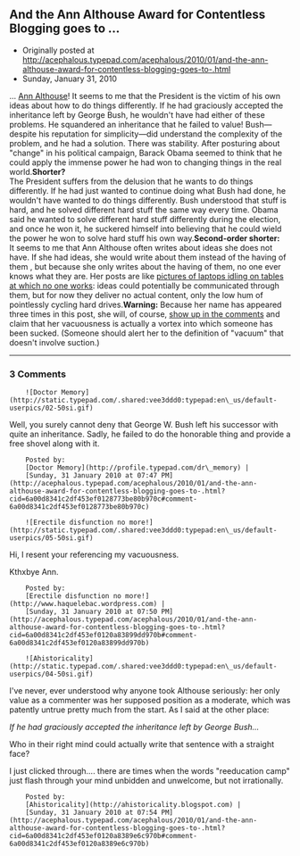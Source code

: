 ## And the Ann Althouse Award for Contentless Blogging goes to ...

 * Originally posted at http://acephalous.typepad.com/acephalous/2010/01/and-the-ann-althouse-award-for-contentless-blogging-goes-to-.html
 * Sunday, January 31, 2010



... [Ann Althouse](http://althouse.blogspot.com/2010/01/is-president-obama-victim-of-stubborn.html)!
It
seems to me that the President is the victim of his own ideas about how
to do things differently. If he had graciously accepted the inheritance
left by George Bush, he wouldn't have had either of these problems. He
squandered an inheritance that he failed to value! Bush—despite his
reputation for simplicity—did understand the complexity of the problem,
and he had a solution. There was stability. After posturing about
"change" in his political campaign, Barack Obama seemed to think that
he could apply the immense power he had won to changing things in the
real world.**Shorter?**  
The President
suffers from the delusion that he wants to do things differently. If he
had just wanted to continue doing what Bush had done, he wouldn't have
wanted to do things differently. Bush understood that stuff is hard,
and he solved different hard stuff the same way every time. Obama said
he wanted to solve different hard stuff differently during the
election, and once he won it, he suckered himself into believing that
he could wield the power he won to solve hard stuff his own way.**Second-order shorter:**  
It seems to me that Ann Althouse often writes about ideas she does not have. If she had ideas, she would write 
about them
 instead of 
the having of them
, but because she only writes about the having of them, no one ever knows what they are. Her posts are like [pictures of laptops idling on tables at which no one works](http://althouse.blogspot.com/2010/01/at-tabletop-nightclub.html):
ideas could potentially be communicated through them, but for now they
deliver no actual content, only the low hum of pointlessly cycling hard
drives.**Warning:** Because her name has appeared three times in this post, she will, of course, [show up in the comments](http://acephalous.typepad.com/acephalous/2007/05/defeat.html)
and claim that her vacuousness is actually a vortex into which someone
has been sucked. (Someone should alert her to the definition of
"vacuum" that doesn't involve suction.)
		

* * *

### 3 Comments 

		

                
[]()

	

		![Doctor Memory](http://static.typepad.com/.shared:vee3ddd0:typepad:en\_us/default-userpics/02-50si.gif)
	

	

		

Well, you surely cannot deny that George W. Bush left his successor with quite an inheritance.  Sadly, he failed to do the honorable thing and provide a free shovel along with it.

	

		Posted by:
		[Doctor Memory](http://profile.typepad.com/dr\_memory) |
		[Sunday, 31 January 2010 at 07:47 PM](http://acephalous.typepad.com/acephalous/2010/01/and-the-ann-althouse-award-for-contentless-blogging-goes-to-.html?cid=6a00d8341c2df453ef0128773be80b970c#comment-6a00d8341c2df453ef0128773be80b970c)

[]()

	

		![Erectile disfunction no more!](http://static.typepad.com/.shared:vee3ddd0:typepad:en\_us/default-userpics/05-50si.gif)
	

	

		

Hi, I resent your referencing my vacuousness. 

Kthxbye Ann.

	

		Posted by:
		[Erectile disfunction no more!](http://www.haquelebac.wordpress.com) |
		[Sunday, 31 January 2010 at 07:50 PM](http://acephalous.typepad.com/acephalous/2010/01/and-the-ann-althouse-award-for-contentless-blogging-goes-to-.html?cid=6a00d8341c2df453ef0120a83899dd970b#comment-6a00d8341c2df453ef0120a83899dd970b)

[]()

	

		![Ahistoricality](http://static.typepad.com/.shared:vee3ddd0:typepad:en\_us/default-userpics/04-50si.gif)
	

	

		

I've never, ever understood why anyone took Althouse seriously: her only value as a commenter was her supposed position as a moderate, which was patently untrue pretty much from the start. As I said at the other place:

_If he had graciously accepted the inheritance left by George Bush..._   

Who in their right mind could actually write that sentence with a straight face?   

I just clicked through.... there are times when the words "reeducation camp" just flash through your mind unbidden and unwelcome, but not irrationally.

	

		Posted by:
		[Ahistoricality](http://ahistoricality.blogspot.com) |
		[Sunday, 31 January 2010 at 07:54 PM](http://acephalous.typepad.com/acephalous/2010/01/and-the-ann-althouse-award-for-contentless-blogging-goes-to-.html?cid=6a00d8341c2df453ef0120a8389e6c970b#comment-6a00d8341c2df453ef0120a8389e6c970b)

		

        